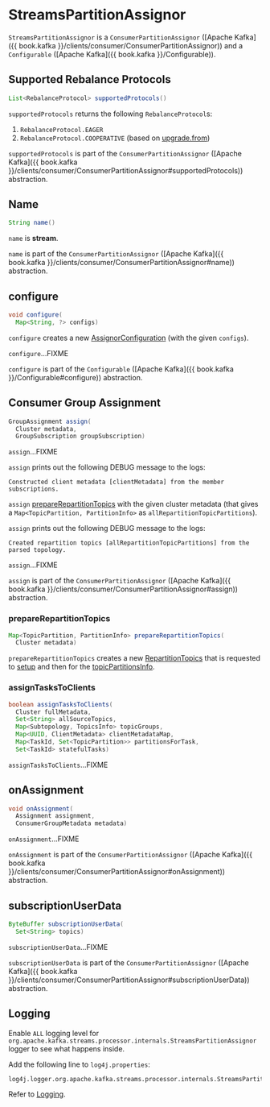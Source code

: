 # StreamsPartitionAssignor

`StreamsPartitionAssignor` is a `ConsumerPartitionAssignor` ([Apache Kafka]({{ book.kafka }}/clients/consumer/ConsumerPartitionAssignor)) and a `Configurable` ([Apache Kafka]({{ book.kafka }}/Configurable)).

## <span id="supportedProtocols"> Supported Rebalance Protocols

```java
List<RebalanceProtocol> supportedProtocols()
```

`supportedProtocols` returns the following `RebalanceProtocol`s:

1. `RebalanceProtocol.EAGER`
1. `RebalanceProtocol.COOPERATIVE` (based on [upgrade.from](AssignorConfiguration.md#rebalanceProtocol))

`supportedProtocols` is part of the `ConsumerPartitionAssignor` ([Apache Kafka]({{ book.kafka }}/clients/consumer/ConsumerPartitionAssignor#supportedProtocols)) abstraction.

## <span id="name"> Name

```java
String name()
```

`name` is **stream**.

`name` is part of the `ConsumerPartitionAssignor` ([Apache Kafka]({{ book.kafka }}/clients/consumer/ConsumerPartitionAssignor#name)) abstraction.

## <span id="configure"> configure

```java
void configure(
  Map<String, ?> configs)
```

`configure` creates a new [AssignorConfiguration](AssignorConfiguration.md) (with the given `configs`).

`configure`...FIXME

`configure` is part of the `Configurable` ([Apache Kafka]({{ book.kafka }}/Configurable#configure)) abstraction.

## <span id="assign"> Consumer Group Assignment

```java
GroupAssignment assign(
  Cluster metadata,
  GroupSubscription groupSubscription)
```

`assign`...FIXME

`assign` prints out the following DEBUG message to the logs:

```text
Constructed client metadata [clientMetadata] from the member subscriptions.
```

`assign` [prepareRepartitionTopics](#prepareRepartitionTopics) with the given cluster metadata (that gives a `Map<TopicPartition, PartitionInfo>` as `allRepartitionTopicPartitions`).

`assign` prints out the following DEBUG message to the logs:

```text
Created repartition topics [allRepartitionTopicPartitions] from the parsed topology.
```

`assign`...FIXME

`assign` is part of the `ConsumerPartitionAssignor` ([Apache Kafka]({{ book.kafka }}/clients/consumer/ConsumerPartitionAssignor#assign)) abstraction.

### <span id="prepareRepartitionTopics"> prepareRepartitionTopics

```java
Map<TopicPartition, PartitionInfo> prepareRepartitionTopics(
  Cluster metadata)
```

`prepareRepartitionTopics` creates a new [RepartitionTopics](RepartitionTopics.md) that is requested to [setup](RepartitionTopics.md#setup) and then for the [topicPartitionsInfo](RepartitionTopics.md#topicPartitionsInfo).

### <span id="assignTasksToClients"> assignTasksToClients

```java
boolean assignTasksToClients(
  Cluster fullMetadata,
  Set<String> allSourceTopics,
  Map<Subtopology, TopicsInfo> topicGroups,
  Map<UUID, ClientMetadata> clientMetadataMap,
  Map<TaskId, Set<TopicPartition>> partitionsForTask,
  Set<TaskId> statefulTasks)
```

`assignTasksToClients`...FIXME

## <span id="onAssignment"> onAssignment

```java
void onAssignment(
  Assignment assignment,
  ConsumerGroupMetadata metadata)
```

`onAssignment`...FIXME

`onAssignment` is part of the `ConsumerPartitionAssignor` ([Apache Kafka]({{ book.kafka }}/clients/consumer/ConsumerPartitionAssignor#onAssignment)) abstraction.

## <span id="subscriptionUserData"> subscriptionUserData

```java
ByteBuffer subscriptionUserData(
  Set<String> topics)
```

`subscriptionUserData`...FIXME

`subscriptionUserData` is part of the `ConsumerPartitionAssignor` ([Apache Kafka]({{ book.kafka }}/clients/consumer/ConsumerPartitionAssignor#subscriptionUserData)) abstraction.

## Logging

Enable `ALL` logging level for `org.apache.kafka.streams.processor.internals.StreamsPartitionAssignor` logger to see what happens inside.

Add the following line to `log4j.properties`:

```text
log4j.logger.org.apache.kafka.streams.processor.internals.StreamsPartitionAssignor=ALL
```

Refer to [Logging](logging.md).
